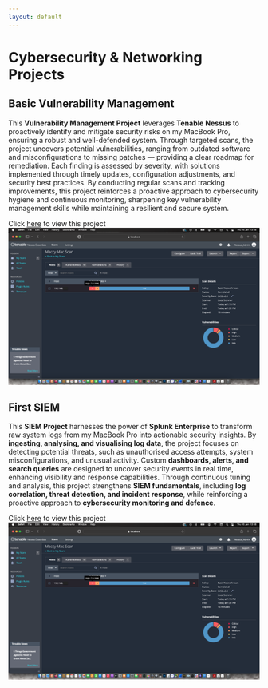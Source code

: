 ```yaml
---
layout: default
---
```


# Cybersecurity & Networking Projects


## Basic Vulnerability Management

This **Vulnerability Management Project** leverages **Tenable Nessus** to proactively identify and mitigate security risks on my MacBook Pro, ensuring a robust and well-defended system. Through targeted scans, the project uncovers potential vulnerabilities, ranging from outdated software and misconfigurations to missing patches — providing a clear roadmap for remediation. Each finding is assessed by severity, with solutions implemented through timely updates, configuration adjustments, and security best practices. By conducting regular scans and tracking improvements, this project reinforces a proactive approach to cybersecurity hygiene and continuous monitoring, sharpening key vulnerability management skills while maintaining a resilient and secure system.

Click [here](https://sodiq-genius.github.io/nessus.github.io/) to view this project
![26](26.png)


## First SIEM

This **SIEM Project** harnesses the power of **Splunk Enterprise** to transform raw system logs from my MacBook Pro into actionable security insights. By **ingesting, analysing, and visualising log data**, the project focuses on detecting potential threats, such as unauthorised access attempts, system misconfigurations, and unusual activity. Custom **dashboards, alerts, and search queries** are designed to uncover security events in real time, enhancing visibility and response capabilities. Through continuous tuning and analysis, this project strengthens **SIEM fundamentals**, including **log correlation, threat detection, and incident response**, while reinforcing a proactive approach to **cybersecurity monitoring and defence**.

Click [here](https://sodiq-genius.github.io/firstsiem.github.io/) to view this project
![26](26.png)
